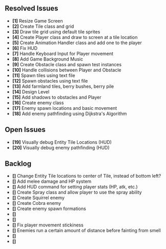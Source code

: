 ## Resolved Issues ##

- **[1]** Resize Game Screen
- **[2]** Create Tile class and grid
- **[3]** Draw tile grid using default tile sprites
- **[4]** Create Player class and draw to screen at a tile location
- **[5]** Create Animation Handler class and add one to the player
- **[6]** Fix HUD
- **[7]** Handle Keyboard Input for Player movement
- **[8]** Add Game Background Music
- **[9]** Create Obstacle class and spawn test instances
- **[10]** Handle collisions between Player and Obstacle
- **[11]** Spawn tiles using text file
- **[12]** Spawn obstacles using text file
- **[13]** Add farmland tiles, berry bushes, berry pile
- **[14]** Design Level
- **[15]** Add shadows to obstacles and Player
- **[16]** Create enemy class
- **[17]** Enemy spawn locations and basic movement
- **[18]** Add enemy pathfinding using Dijkstra's Algorithm

## Open Issues ##

- **[19]** Visually debug Entity Tile Locations (HUD)
- **[20]** Visually debug enemy pathfinding (HUD)

## Backlog ##

- **[]** Change Entity Tile locations to center of Tile, instead of bottom left?
- **[]** Add melee damage and HP system
- **[]** Add HUD command for setting player stats (HP, atk, etc.)
- **[]** Create Spray class and allow player to use the spray ability
- **[]** Create Squirrel enemy
- **[]** Create Cobra enemy
- **[]** Create enemy spawn formations
- **[]** 
- **[]** 
- **[]** Fix player movement stickiness
- **[]** Enemies run a certain amount of distance before fainting from smell
- **[]** 
- **[]** 
